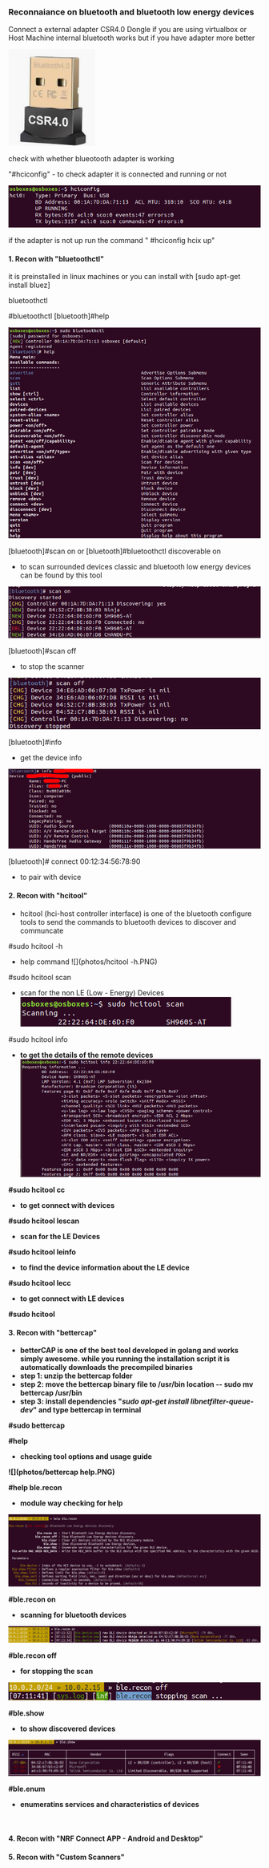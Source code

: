 ### Reconnaiance on bluetooth and bluetooth low energy devices

Connect a external adapter CSR4.0 Dongle if you are using virtualbox or Host Machine internal bluetooth works but if you have adapter more better
   
   
   ![](photos/csr.PNG)
   

check with whether blueotooth adapter is working 

"#hciconfig" - to check adapter it is connected and running or not 
   
   ![](photos/hciconfig.PNG)

if the adapter is not up run the command " #hciconfig hcix up"

#### 1. Recon with "bluetoothctl"

it is preinstalled in linux machines or you can install with [sudo apt-get install bluez]

   bluetoothctl
    
   #bluetoothctl 
   [bluetooth]#help
   
   ![](photos/bluetoothctl-help.PNG)
            
   [bluetooth]#scan on 
   or 
   [bluetooth]#bluetoothctl discoverable on
   - to scan surrounded devices classic and bluetooth low energy devices can be found by this tool 
   
   ![](photos/bluetoothctl-help-scan-on.PNG)
            
   [bluetooth]#scan off
   - to stop the scanner
   
   ![](photos/bluetoothctl-help-scan-on-off.PNG)
      
   [bluetooth]#info <Target MAC ID>
   - get the device info 
   
   ![](photos/infromationgathering.png)
   
   [bluetooth]# connect 00:12:34:56:78:90
   - to pair with device
   
   
   
#### 2. Recon with "hcitool"
   - hcitool (hci-host controller interface) is one of the bluetooth configure tools to send the commands to bluetooth devices to discover and communcate
   
   #sudo hcitool -h 
   - help command
   ![](photos/hcitool -h.PNG)
   
   #sudo hcitool scan
   - scan for the non LE (Low - Energy) Devices
   ![](photos/hcitoolscan.PNG)
   
   #sudo hcitool info <b addr>
   - to get the details of the remote devices
   ![](photos/hcitoolinfo.PNG)
   
   #sudo hcitool cc 
   - to get connect with devices 
      
   #sudo hcitool lescan
   - scan for the LE Devices
   
   #sudo hcitool leinfo <baddr>
   - to find the device information about the LE device
   
   #sudo hcitool lecc  <baddr>
   - to get connect with LE devices
   
   #sudo hcitool 
   
   
   
   
#### 3. Recon with "bettercap"
      
   - betterCAP is one of the best tool developed in golang and works simply awesome. while you running the installation script it is automatically downloads the precompiled binaries 
   - step 1: unzip the bettercap folder
   - step 2: move the bettercap binary file to /usr/bin location -- sudo mv bettercap /usr/bin
   - step 3: install dependencies "*sudo apt-get install libnetfilter-queue-dev*" and type bettercap in terminal 
   
   #sudo bettercap 
   
   #help
   
   - checking tool options and usage guide
   
   ![](photos/bettercap help.PNG)
   
   #help ble.recon
   
   - module way checking for help
   
   ![](photos/bettedcaphelpmodule.PNG)
   
   #ble.recon on
   
   - scanning for bluetooth devices
   
   ![](photos/bettercaprecon-on.PNG)
   
   #ble.recon off
   
   - for stopping the scan 
   
   ![](photos/bettercaprecon-off.PNG)
   
   #ble.show
   
   - to show discovered devices
   
   ![](photos/bettercaplisting.PNG)
   
   #ble.enum <B Addr>
   
   - enumeratins services and characteristics of devices
   
   ![]()
   
   
#### 4. Recon with "NRF Connect APP - Android and Desktop"
#### 5. Recon with "Custom Scanners"

